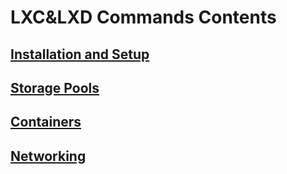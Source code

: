 # LXC&LXD Commands Contents

## [Installation and Setup](https://github.com/Catchron/catchron-kb/blob/main/LXC%26LXD/LXC%26LXD%20Installation%20and%20Setup%20Commands.md)
## [Storage Pools](https://github.com/Catchron/catchron-kb/blob/main/LXC%26LXD/LXC%26LXD%20Storage%20Commands.md)
## [Containers](https://github.com/Catchron/catchron-kb/blob/main/LXC%26LXD/LXC%26LXD%20Containers.md)
## [Networking](https://github.com/Catchron/catchron-kb/blob/main/LXC%26LXD/LXC%26LXD%20Networking.md)
